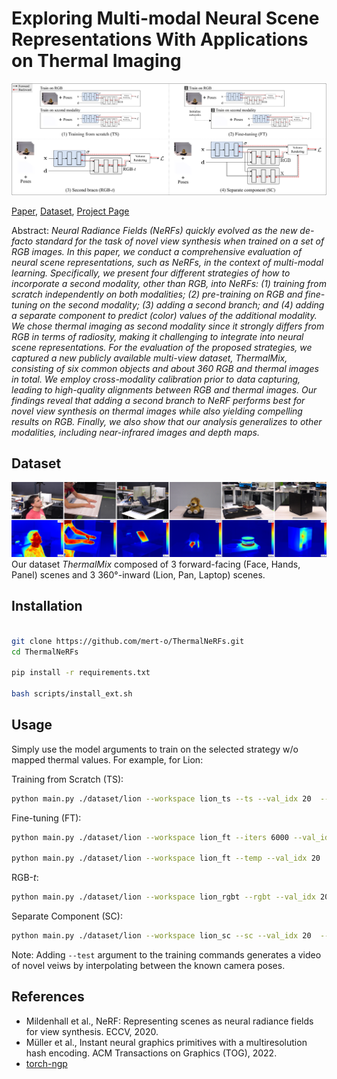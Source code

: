 # Exploring Multi-modal Neural Scene Representations With Applications on Thermal Imaging

![Overwiev figure](overview.png)

[Paper](https://arxiv.org/abs/2403.11865),
[Dataset](https://zenodo.org/records/11065834), [Project Page](https://mert-o.github.io/ThermalNeRF/)


Abstract: *Neural Radiance Fields (NeRFs) quickly evolved as the new de-facto standard for the task of novel view synthesis when trained on a set of RGB images. In this paper, we conduct a comprehensive evaluation of neural scene representations, such as NeRFs, in the context of multi-modal learning. Specifically, we present four different strategies of how to incorporate a second modality, other than RGB, into NeRFs: (1) training from scratch independently on both modalities; (2) pre-training on RGB and fine-tuning on the second modality; (3) adding a second branch; and (4) adding a separate component to predict (color) values of the additional modality. We chose thermal imaging as second modality since it strongly differs from RGB in terms of radiosity, making it challenging to integrate into neural scene representations. For the evaluation of the proposed strategies, we captured a new publicly available multi-view dataset, ThermalMix, consisting of six common objects and about 360 RGB and thermal images in total. We employ cross-modality calibration prior to data capturing, leading to high-quality alignments between RGB and thermal images. Our findings reveal that adding a second branch to NeRF performs best for novel view synthesis on thermal images while also yielding compelling results on RGB. Finally, we also show that our analysis generalizes to other modalities, including near-infrared images and depth maps.*

## Dataset
![Dataset figure](dataset.png)
Our dataset *ThermalMix* composed of 3 forward-facing (Face, Hands, Panel) scenes and 3 360°-inward (Lion, Pan, Laptop) scenes.  


## Installation

```bash

git clone https://github.com/mert-o/ThermalNeRFs.git
cd ThermalNeRFs

pip install -r requirements.txt

bash scripts/install_ext.sh
```

## Usage

Simply use the model arguments to train on the selected strategy w/o mapped thermal values. For example, for Lion:

Training from Scratch (TS):
```bash
python main.py ./dataset/lion --workspace lion_ts --ts --val_idx 20  --tv 48.3 --tv_min 16.8
```

Fine-tuning (FT):
```bash
python main.py ./dataset/lion --workspace lion_ft --iters 6000 --val_idx 20  --tv 48.3 --tv_min 16.8

python main.py ./dataset/lion --workspace lion_ft --temp --val_idx 20  --tv 48.3 --tv_min 16.8
```

RGB-*t*:
```bash
python main.py ./dataset/lion --workspace lion_rgbt --rgbt --val_idx 20  --tv 48.3 --tv_min 16.8
```

Separate Component (SC):
```bash
python main.py ./dataset/lion --workspace lion_sc --sc --val_idx 20  --tv 48.3 --tv_min 16.8
```

Note: Adding ```--test``` argument to the training commands generates a video of novel veiws by interpolating between the known camera poses.


## References
- Mildenhall et al., NeRF: Representing scenes as neural radiance fields for view synthesis. ECCV, 2020.
- Müller et al., Instant neural graphics primitives with a multiresolution hash encoding. ACM Transactions on Graphics (TOG), 2022.
- [torch-ngp](https://github.com/ashawkey/torch-ngp)